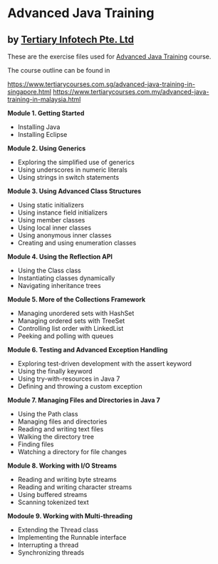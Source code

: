 # Advanced Java Training
## by [Tertiary Infotech Pte. Ltd](https://www.tertiarycourses.com.sg/)

These are the exercise files used for [Advanced Java Training](https://www.tertiarycourses.com.sg/advanced-java-training-in-singapore.html) course. 

The course outline can be found in 

https://www.tertiarycourses.com.sg/advanced-java-training-in-singapore.html
https://www.tertiarycourses.com.my/advanced-java-training-in-malaysia.html

<p><strong>Module 1. Getting Started</strong></p>
<ul>
<li>Installing Java</li>
<li>Installing Eclipse</li>
</ul>
<p><strong>Module 2. Using Generics</strong></p>
<ul>
<li>Exploring the simplified use of generics</li>
<li>Using underscores in numeric literals</li>
<li>Using strings in switch statements</li>
</ul>
<p><strong>Module 3. Using Advanced Class Structures</strong></p>
<ul>
<li>Using static initializers</li>
<li>Using instance field initializers</li>
<li>Using member classes</li>
<li>Using local inner classes</li>
<li>Using anonymous inner classes</li>
<li>Creating and using enumeration classes</li>
</ul>
<p><strong>Module 4. Using the Reflection API</strong></p>
<ul>
<li>Using the Class class</li>
<li>Instantiating classes dynamically</li>
<li>Navigating inheritance trees</li>
</ul>
<p><strong>Module 5. More of the Collections Framework</strong></p>
<ul>
<li>Managing unordered sets with HashSet</li>
<li>Managing ordered sets with TreeSet</li>
<li>Controlling list order with LinkedList</li>
<li>Peeking and polling with queues</li>
</ul>
<p><strong>Module 6. Testing and Advanced Exception Handling</strong></p>
<ul>
<li>Exploring test-driven development with the assert keyword</li>
<li>Using the finally keyword</li>
<li>Using try-with-resources in Java 7</li>
<li>Defining and throwing a custom exception</li>
</ul>
<p><strong>Module 7. Managing Files and Directories in Java 7</strong></p>
<ul>
<li>Using the Path class</li>
<li>Managing files and directories</li>
<li>Reading and writing text files</li>
<li>Walking the directory tree</li>
<li>Finding files</li>
<li>Watching a directory for file changes</li>
</ul>
<p><strong>Module 8. Working with I/O Streams</strong></p>
<ul>
<li>Reading and writing byte streams</li>
<li>Reading and writing character streams</li>
<li>Using buffered streams</li>
<li>Scanning tokenized text</li>
</ul>
<p><strong>Modoule 9. Working with Multi-threading</strong></p>
<ul>
<li>Extending the Thread class</li>
<li>Implementing the Runnable interface</li>
<li>Interrupting a thread</li>
<li>Synchronizing threads</li>
</ul>
